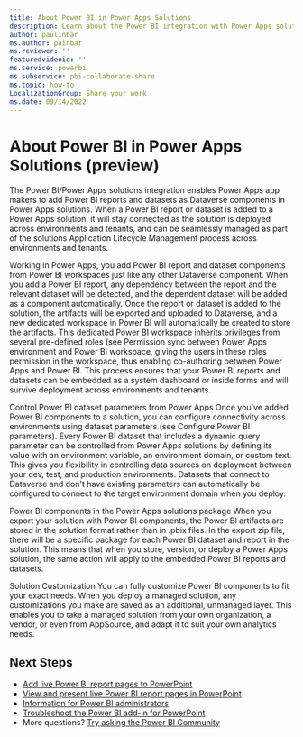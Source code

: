 ```yaml
---
title: About Power BI in Power Apps Solutions
description: Learn about the Power BI integration with Power Apps solutions.
author: paulinbar
ms.author: painbar
ms.reviewer: ''
featuredvideoid: ''
ms.service: powerbi
ms.subservice: pbi-collaborate-share
ms.topic: how-to
LocalizationGroup: Share your work
ms.date: 09/14/2022
---
```


# About Power BI in Power Apps Solutions (preview)

The Power BI/Power Apps solutions integration enables Power Apps app makers to add Power BI reports and datasets as Dataverse components in Power Apps solutions. When a Power BI report or dataset is added to a Power Apps solution, it will stay connected as the solution is deployed across environments and tenants, and can be seamlessly managed as part of the solutions Application Lifecycle Management process across environments and tenants.

Working in Power Apps, you add Power BI report and dataset components from Power BI workspaces just like any other Dataverse component. When you add a Power BI report, any dependency between the report and the relevant dataset will be detected, and the dependent dataset will be added as a component automatically. Once the report or dataset is added to the solution, the artifacts will be exported and uploaded to Dataverse, and a new dedicated workspace in Power BI will automatically be created to store the artifacts. This dedicated Power BI workspace inherits privileges from several pre-defined roles (see Permission sync between Power Apps environment and Power BI workspace, giving the users in these roles permission in the workspace, thus enabling co-authoring between Power Apps and Power BI. This process ensures that your Power BI reports and datasets can be embedded as a system dashboard or inside forms and will survive deployment across environments and tenants.

Control Power BI dataset parameters from Power Apps
Once you've added Power BI components to a solution, you can configure connectivity across environments using dataset parameters (see Configure Power BI parameters). Every Power BI dataset that includes a dynamic query parameter can be controlled from Power Apps solutions by defining its value with an environment variable, an environment domain, or custom text. This gives you flexibility in controlling data sources on deployment between your dev, test, and production environments. Datasets that connect to Dataverse and don't have existing parameters can automatically be configured to connect to the target environment domain when you deploy.

Power BI components in the Power Apps solutions package
When you export your solution with Power BI components, the Power BI artifacts are stored in the solution format rather than in .pbix files. In the export zip file, there will be a specific package for each Power BI dataset and report in the solution. This means that when you store, version, or deploy a Power Apps solution, the same action will apply to the embedded Power BI reports and datasets.

Solution Customization
You can fully customize Power BI components to fit your exact needs. When you deploy a managed solution, any customizations you make are saved as an additional, unmanaged layer. This enables you to take a managed solution from your own organization, a vendor, or even from AppSource, and adapt it to suit your own analytics needs.

## Next Steps

* [Add live Power BI report pages to PowerPoint](./service-power-bi-powerpoint-add-in-install.md)
* [View and present live Power BI report pages in PowerPoint](./service-power-bi-powerpoint-add-in-view-present.md)
* [Information for Power BI administrators](./service-power-bi-powerpoint-add-in-admin.md)
* [Troubleshoot the Power BI add-in for PowerPoint](./service-power-bi-powerpoint-add-in-troubleshoot.md)
* More questions? [Try asking the Power BI Community](https://community.powerbi.com/)
